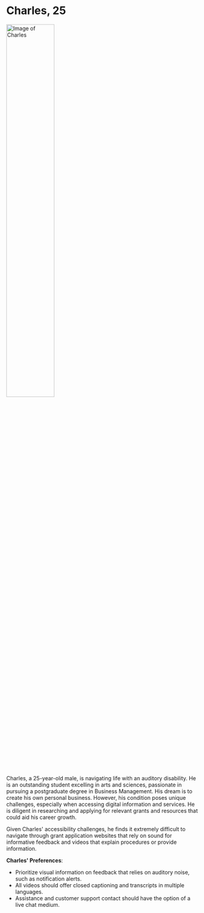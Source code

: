 # Charles, 25

<img src="../images/Charles_Auditory.jpg" width="50%" alt="Image of Charles">

Charles, a 25-year-old male, is navigating life with an auditory disability. He is an outstanding student excelling in arts and sciences, passionate in pursuing a postgraduate degree in Business Management. His dream is to create his own personal business. However, his condition poses unique challenges, especially when accessing digital information and services. He is diligent in researching and applying for relevant grants and resources that could aid his career growth. 

Given Charles' accessibility challenges, he finds it extremely difficult to navigate through grant application websites that rely on sound for informative feedback and videos that explain procedures or provide information.

<b>Charles' Preferences</b>:
- Prioritize visual information on feedback that relies on auditory noise, such as notification alerts.
- All videos should offer closed captioning and transcripts in multiple languages.
- Assistance and customer support contact should have the option of a live chat medium.